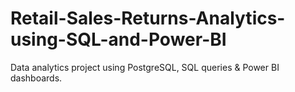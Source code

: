 # Retail-Sales-Returns-Analytics-using-SQL-and-Power-BI
Data analytics project using PostgreSQL, SQL queries &amp; Power BI dashboards.
